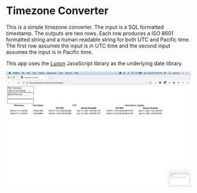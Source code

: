 # Timezone Converter

This is a simple timezone converter. The input is a SQL formatted timestamp. The outputs are two rows. Each row produces a ISO 8601 formatted string and a human readable string for both UTC and Pacific time. The first row assumes the input is in UTC time and the second input assumes the input is in Pacific time.

This app uses the [Luxon](https://moment.github.io/luxon/#/) JavaScript library as the underlying date library.

![Demo Screenshot](demo-screenshot.png "Demo Screenshot")
